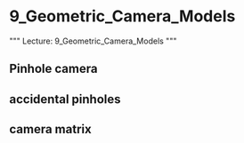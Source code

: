 # 9_Geometric_Camera_Models

"""
Lecture: 9_Geometric_Camera_Models
"""

## Pinhole camera

## accidental pinholes

## camera matrix

